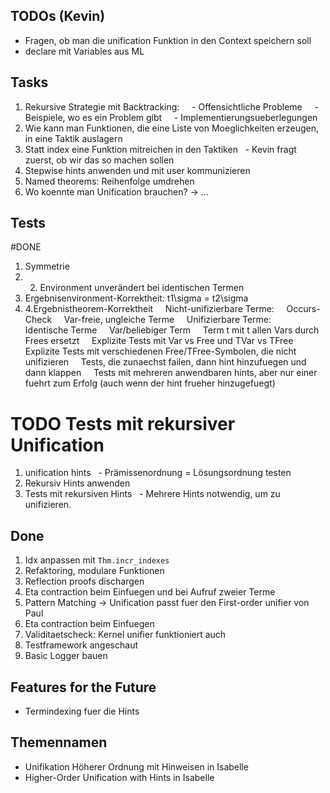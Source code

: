 ## TODOs (Kevin)
- Fragen, ob man die unification Funktion in den Context speichern soll
- declare mit Variables aus ML

## Tasks

1. Rekursive Strategie mit Backtracking:
    - Offensichtliche Probleme
    - Beispiele, wo es ein Problem gibt
    - Implementierungsueberlegungen
7. Wie kann man Funktionen, die eine Liste von Moeglichkeiten erzeugen, in eine Taktik auslagern
8. Statt index eine Funktion mitreichen in den Taktiken
  - Kevin fragt zuerst, ob wir das so machen sollen
9. Stepwise hints anwenden und mit user kommunizieren
10. Named theorems: Reihenfolge umdrehen
11. Wo koennte man Unification brauchen? -> …


## Tests

#DONE

1. Symmetrie
2. 2. Environment unverändert bei identischen Termen
3. Ergebnisenvironment-Korrektheit: t1\sigma = t2\sigma
4. 4.Ergebnistheorem-Korrektheit
    Nicht-unifizierbare Terme:
    Occurs-Check
    Var-freie, ungleiche Terme
    Unifizierbare Terme:
    Identische Terme
    Var/beliebiger Term
    Term t mit t allen Vars durch Frees ersetzt
    Explizite Tests mit Var vs Free und TVar vs TFree
    Explizite Tests mit verschiedenen Free/TFree-Symbolen, die nicht unifizieren
    Tests, die zunaechst failen, dann hint hinzufuegen und dann klappen
    Tests mit mehreren anwendbaren hints, aber nur einer fuehrt zum Erfolg (auch wenn der hint frueher hinzugefuegt)


# TODO Tests mit rekursiver Unification
1. unification hints
  - Prämissenordnung = Lösungsordnung testen
2. Rekursiv Hints anwenden
3. Tests mit rekursiven Hints
  - Mehrere Hints notwendig, um zu unifizieren.

## Done
1. Idx anpassen mit `Thm.incr_indexes`
2. Refaktoring, modulare Funktionen
3. Reflection proofs dischargen
4. Eta contraction beim Einfuegen und bei Aufruf zweier Terme
5. Pattern Matching -> Unification passt fuer den First-order unifier von Paul
6. Eta contraction beim Einfuegen
7. Validitaetscheck: Kernel unifier funktioniert auch
8. Testframework angeschaut
9. Basic Logger bauen

## Features for the Future
- Termindexing fuer die Hints

## Themennamen
- Unifikation Höherer Ordnung mit Hinweisen in Isabelle
- Higher-Order Unification with Hints in Isabelle
